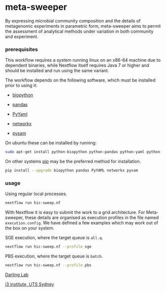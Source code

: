 meta-sweeper
============

By expressing microbial community composition and the details of metagenomic experiments in parametric form, meta-sweeper aims to permit the assessment of analytical methods under variation in both community and experiment.


### prerequisites
This workflow requires a system running linux on an x86-64 machine due to dependent binaries, while Nextflow itself requires Java 7 or higher and should be installed and run using the same variant.

The workflow depends on the following software, which must be installed prior to using it:

* [biopython](http://biopython.org/)

* [pandas](http://pandas.pydata.org/)

* [PyYaml](http://pyyaml.org/)

* [networkx](https://networkx.github.io/)

* [pysam](https://github.com/pysam-developers/pysam)

On ubuntu these can be installed by running:
```bash
sudo apt-get install python-biopython python-pandas python-yaml python-networkx python-pysam
```

On other systems [pip](https://pip.pypa.io/en/stable/) may be the preferred method for installation.
```bash
pip install --upgrade biopython pandas PyYAML networkx pysam
```

### usage

Using regular local processes.
```bash
nextflow run hic-sweep.nf
```
With Nextflow it is easy to submit the work to a grid architecture. For Meta-sweeper, these details are organised as execution profiles in the file named ```execution.config```. We have defined a few examples which may work out of the box on your system.

SGE execution, where the target queue is ```all.q```.
```bash
nextflow run hic-sweep.nf --profile sge
```

PBS execution, where the target queue is ```batch```.
```bash
nextflow run hic-sweep.nf --profile pbs
```

[Darling Lab](http://darlinglab.org/)

[i3 institute, UTS
Sydney](http://www.uts.edu.au/research-and-teaching/our-research/ithree-institute)
